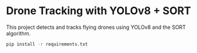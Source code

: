 # Drone Tracking with YOLOv8 + SORT

This project detects and tracks flying drones using YOLOv8 and the SORT algorithm.

```bash
pip install -r requirements.txt
